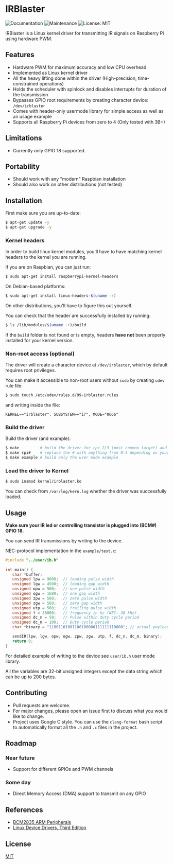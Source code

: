 # IRBlaster

<p>
  <img alt="Documentation" src="https://img.shields.io/badge/documentation-yes-brightgreen.svg" target="_blank" />
  <img alt="Maintenance" src="https://img.shields.io/badge/Maintained%3F-yes-green.svg" target="_blank" />
  <img alt="License: MIT" src="https://img.shields.io/badge/License-MIT-yellow.svg" target="_blank" />
</p>

IRBlaster is a Linux kernel driver for transmitting IR signals on Raspberry Pi using hardware PWM.


## Features
- Hardware PWM for maximum accuracy and low CPU overhead
- Implemented as Linux kernel driver
- All the heavy lifting done within the driver (High-precision, time-constrained operations)
- Holds the scheduler with spinlock and disables interrupts for duration of the transmission
- Bypasses GPIO root requirements by creating character device: `/dev/irblaster`
- Comes with header-only usermode library for simple access as well as an usage example
- Supports all Raspberry Pi devices from zero to 4 (Only tested with 3B+)

## Limitations
- Currently only GPIO 18 supported.

## Portability
- Should work with any "modern" Raspbian installation
- Should also work on other distributions (not tested)

## Installation
First make sure you are up-to-date:
```bash
$ apt-get update -y
$ apt-get upgrade -y
```
### Kernel headers
In order to build linux kernel modules, you'll have to have matching kernel headers to the kernel you are running.

If you are on Raspbian, you can just run:

```bash
$ sudo apt-get install raspberrypi-kernel-headers
```
On Debian-based platforms:
```bash
$ sudo apt-get install linux-headers-$(uname -r)
```
On other distributions, you'll have to figure this out yourself.

You can check that the header are successfully installed by running:
```bash
$ ls /lib/modules/$(uname -r)/build
```
If the `build` folder is not found or is empty, headers **have not** been properly installed for your kernel version.

### Non-root access (optional)
The driver will create a character device at `/dev/irblaster`, which by default requires root privileges.

You can make it accessible to non-root users without `sudo` by creating `udev` rule file:
```bash
$ sudo touch /etc/udev/rules.d/99-irblaster.rules
```
and writing inside the file:
```
KERNEL=="irblaster", SUBSYSTEM=="ir", MODE="0666"
```

### Build the driver
Build the driver (and example):
```bash
$ make         # build the driver for rpi 2/3 (most common target) and user mode example
$ make rpi#    # replace the # with anything from 0-4 depending on your Raspberry Pi model.
$ make example # build only the user mode example
```

### Load the driver to Kernel
```bash
$ sudo insmod kernel/irblaster.ko
```
You can check from `/var/log/kern.log` whether the driver was successfully loaded.

## Usage
**Make sure your IR led or controlling transistor is plugged into (BCM#) GPIO 18.**

You can send IR transmissions by writing to the device.

NEC-protocol implementation in the `example/test.c`:

```C
#include "../user/ib.h"
 
int main() {
   char *buffer;
   unsigned lpw = 9000;  // leading pulse width
   unsigned lgw = 4500;  // leading gap width
   unsigned opw = 560;   // one pulse width
   unsigned ogw = 1680;  // one gap width 
   unsigned zpw = 560;   // zero pulse width
   unsigned zgw = 560;   // zero gap width
   unsigned utp = 560;   // trailing pulse width
   unsigned f = 38000;   // frequency in hz (NEC: 38 kHz)
   unsigned dc_n = 50;   // Pulse within duty cycle period
   unsigned dc_m = 100;  // Duty cycle period
   char *binary = "11001101001100100000111111110000"; // actual payload to be transmitted

   sendIR(lpw, lgw, opw, ogw, zpw, zgw, utp, f, dc_n, dc_m, binary);
   return 0;
}
```

For detailed example of writing to the device see `user/ib.h` user mode library.

All the variables are 32-bit unsigned integers except the data string which can be up to 200 bytes. 

## Contributing
- Pull requests are welcome.
- For major changes, please open an issue first to discuss what you would like to change.
- Project uses Google C style. You can use the `clang-format` bash script to automatically format all the `.h` and `.c` files in the project.

## Roadmap
### Near future
- Support for different GPIOs and PWM channels
### Some day
- Direct Memory Access (DMA) support to transmit on any GPIO

## References
- [BCM2835 ARM Peripherals](https://www.raspberrypi.org/app/uploads/2012/02/BCM2835-ARM-Peripherals.pdf)
- [Linux Device Drivers, Third Edition](https://lwn.net/Kernel/LDD3/)
## License
[MIT](https://choosealicense.com/licenses/mit/)
